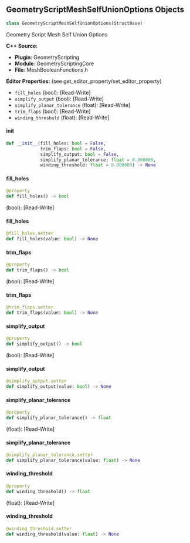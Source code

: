 ## GeometryScriptMeshSelfUnionOptions Objects

```python
class GeometryScriptMeshSelfUnionOptions(StructBase)
```

Geometry Script Mesh Self Union Options

**C++ Source:**

- **Plugin**: GeometryScripting
- **Module**: GeometryScriptingCore
- **File**: MeshBooleanFunctions.h

**Editor Properties:** (see get_editor_property/set_editor_property)

- ``fill_holes`` (bool):  [Read-Write]
- ``simplify_output`` (bool):  [Read-Write]
- ``simplify_planar_tolerance`` (float):  [Read-Write]
- ``trim_flaps`` (bool):  [Read-Write]
- ``winding_threshold`` (float):  [Read-Write]

<a id="unreal.GeometryScriptMeshSelfUnionOptions.__init__"></a>

#### __init__

```python
def __init__(fill_holes: bool = False,
             trim_flaps: bool = False,
             simplify_output: bool = False,
             simplify_planar_tolerance: float = 0.000000,
             winding_threshold: float = 0.000000) -> None
```

<a id="unreal.GeometryScriptMeshSelfUnionOptions.fill_holes"></a>

#### fill_holes

```python
@property
def fill_holes() -> bool
```

(bool):  [Read-Write]

<a id="unreal.GeometryScriptMeshSelfUnionOptions.fill_holes"></a>

#### fill_holes

```python
@fill_holes.setter
def fill_holes(value: bool) -> None
```

<a id="unreal.GeometryScriptMeshSelfUnionOptions.trim_flaps"></a>

#### trim_flaps

```python
@property
def trim_flaps() -> bool
```

(bool):  [Read-Write]

<a id="unreal.GeometryScriptMeshSelfUnionOptions.trim_flaps"></a>

#### trim_flaps

```python
@trim_flaps.setter
def trim_flaps(value: bool) -> None
```

<a id="unreal.GeometryScriptMeshSelfUnionOptions.simplify_output"></a>

#### simplify_output

```python
@property
def simplify_output() -> bool
```

(bool):  [Read-Write]

<a id="unreal.GeometryScriptMeshSelfUnionOptions.simplify_output"></a>

#### simplify_output

```python
@simplify_output.setter
def simplify_output(value: bool) -> None
```

<a id="unreal.GeometryScriptMeshSelfUnionOptions.simplify_planar_tolerance"></a>

#### simplify_planar_tolerance

```python
@property
def simplify_planar_tolerance() -> float
```

(float):  [Read-Write]

<a id="unreal.GeometryScriptMeshSelfUnionOptions.simplify_planar_tolerance"></a>

#### simplify_planar_tolerance

```python
@simplify_planar_tolerance.setter
def simplify_planar_tolerance(value: float) -> None
```

<a id="unreal.GeometryScriptMeshSelfUnionOptions.winding_threshold"></a>

#### winding_threshold

```python
@property
def winding_threshold() -> float
```

(float):  [Read-Write]

<a id="unreal.GeometryScriptMeshSelfUnionOptions.winding_threshold"></a>

#### winding_threshold

```python
@winding_threshold.setter
def winding_threshold(value: float) -> None
```

<a id="unreal.GeometryScriptMeshPlaneCutOptions"></a>